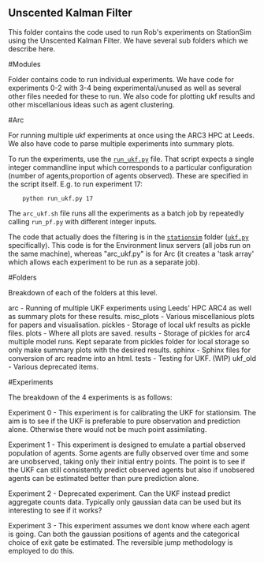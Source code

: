 ## Unscented Kalman Filter

This folder contains the code used to run Rob's experiments on StationSim using the Unscented Kalman Filter. We have several sub folders which we describe here.

#Modules

Folder contains code to run individual experiments. We have code for experiments 0-2 with 3-4 being experimental/unused as well as several other files needed for these to run. We also code for plotting ukf results and other miscellanious ideas such as agent clustering.

#Arc

For running multiple ukf experiments at once using the ARC3 HPC at Leeds. We also have code to parse multiple experiments
into summary plots.

To run the experiments, use the [`run_ukf.py`](./run_pf.py) file. That script expects a single integer commandline input which corresponds to a particular configuration (number of agents,proportion of agents observed). These are specified in the script itself. E.g. to run experiment 17:

```
	python run_ukf.py 17
```

The `arc_ukf.sh` file runs all the experiments as a batch job by repeatedly calling `run_pf.py` with different integer inputs.

The code that actually does the filtering is in the [`stationsim`](../../stationsim) folder ([`ukf.py`](../../stationsim/particle_filter.py) specifically). This code is for the Environment linux servers (all jobs run on the same machine), whereas "arc_ukf.py" is for Arc (it creates a 'task array' which allows each experiment to be run as a separate job).

#Folders

Breakdown of each of the folders at this level.

arc - Running of multiple UKF experiments using Leeds' HPC ARC4 as well as summary plots for these results.
misc_plots - Various miscellanious plots for papers and visualisation.
pickles - Storage of local ukf results as pickle files.
plots - Where all plots are saved.
results - Storage of pickles for arc4 multiple model runs. Kept separate from pickles folder for local storage so only make summary plots with the desired results. 
sphinx - Sphinx files for conversion of arc readme into an html.
tests - Testing for UKF. (WIP)
ukf_old - Various deprecated items.

#Experiments

The breakdown of the 4 experiments is as follows:

Experiment 0 - This experiment is for calibrating the UKF for stationsim. The aim is to see if the UKF is preferable to pure observation and prediction alone. Otherwise there would not be much point assimilating.

Experiment 1 - This experiment is designed to emulate a partial observed population of agents. Some agents are fully observed over time and some are unobserved, taking only their initial entry points. The point is to see if the UKF can still consistently predict observed agents but also if unobsered agents can be estimated better than pure prediction alone.  

Experiment 2 - Deprecated experiment. Can the UKF instead predict aggregate counts data. Typically only gaussian data can be used but its interesting to see if it works?

Experiment 3 - This experiment assumes we dont know where each agent is going. Can both the gaussian positions of agents and the categorical choice of exit gate be estimated. The reversible jump methodology is employed to do this.


